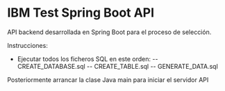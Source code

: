 # IBM Test Spring Boot API
API backend desarrollada en Spring Boot para el proceso de selección.

Instrucciones:
- Ejecutar todos los ficheros SQL en este orden:
-- CREATE_DATABASE.sql
-- CREATE_TABLE.sql
-- GENERATE_DATA.sql

Posteriormente arrancar la clase Java main para iniciar el servidor API
